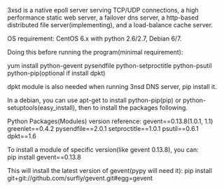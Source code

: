 3xsd is a native epoll server serving TCP/UDP connections, a high performance static web server, a failover dns server, a http-based distributed file server(implementing), and a load-balance cache server.

OS requirement: CentOS 6.x with python 2.6/2.7, Debian 6/7.

Doing this before running the program(minimal requirement):

  yum install python-gevent pysendfile python-setproctitle python-psutil python-pip(optional if install dpkt)

dpkt module is also needed when running 3nsd DNS server, pip install it.

In a debian, you can use apt-get to install python-pip(pip) or python-setuptools(easy_install), then to install the packages following.

Python Packages(Modules) version reference:
gevent==0.13.8(1.0.1, 1.1)
greenlet==0.4.2
pysendfile==2.0.1
setproctitle==1.0.1
psutil==0.6.1
dpkt==1.6


To install a module of specific version(like gevent 0.13.8), you can:  
  pip install gevent==0.13.8

This will install the latest version of gevent(pypy will need it):
  pip install git+git://github.com/surfly/gevent.git#egg=gevent

